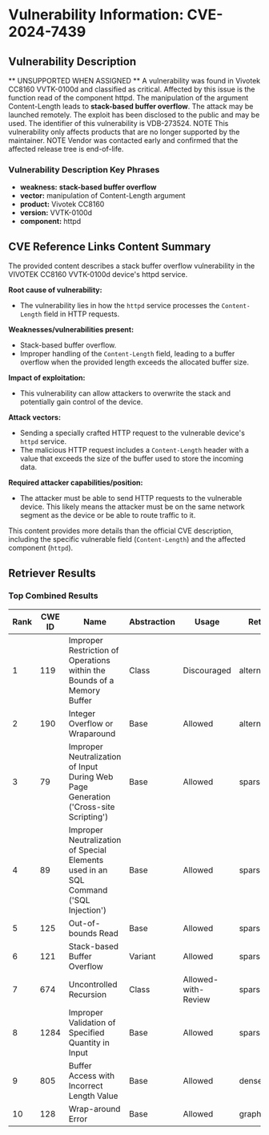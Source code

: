 # Vulnerability Information: CVE-2024-7439

## Vulnerability Description
** UNSUPPORTED WHEN ASSIGNED ** A vulnerability was found in Vivotek CC8160 VVTK-0100d and classified as critical. Affected by this issue is the function read of the component httpd. The manipulation of the argument Content-Length leads to **stack-based buffer overflow**. The attack may be launched remotely. The exploit has been disclosed to the public and may be used. The identifier of this vulnerability is VDB-273524. NOTE This vulnerability only affects products that are no longer supported by the maintainer. NOTE Vendor was contacted early and confirmed that the affected release tree is end-of-life.

### Vulnerability Description Key Phrases
- **weakness:** **stack-based buffer overflow**
- **vector:** manipulation of Content-Length argument
- **product:** Vivotek CC8160
- **version:** VVTK-0100d
- **component:** httpd

## CVE Reference Links Content Summary
The provided content describes a stack buffer overflow vulnerability in the VIVOTEK CC8160 VVTK-0100d device's httpd service.

**Root cause of vulnerability:**
- The vulnerability lies in how the `httpd` service processes the `Content-Length` field in HTTP requests.

**Weaknesses/vulnerabilities present:**
- Stack-based buffer overflow.
- Improper handling of the `Content-Length` field, leading to a buffer overflow when the provided length exceeds the allocated buffer size.

**Impact of exploitation:**
- This vulnerability can allow attackers to overwrite the stack and potentially gain control of the device.

**Attack vectors:**
- Sending a specially crafted HTTP request to the vulnerable device's `httpd` service.
- The malicious HTTP request includes a `Content-Length` header with a value that exceeds the size of the buffer used to store the incoming data.

**Required attacker capabilities/position:**
- The attacker must be able to send HTTP requests to the vulnerable device. This likely means the attacker must be on the same network segment as the device or be able to route traffic to it.

This content provides more details than the official CVE description, including the specific vulnerable field (`Content-Length`) and the affected component (`httpd`).

## Retriever Results

### Top Combined Results

| Rank | CWE ID | Name | Abstraction | Usage  | Retrievers | Individual Scores |
|------|--------|------|-------------|-------|------------|-------------------|
| 1 | 119 | Improper Restriction of Operations within the Bounds of a Memory Buffer | Class | Discouraged | alternate_terms | 0.800 |
| 2 | 190 | Integer Overflow or Wraparound | Base | Allowed | alternate_terms | 0.800 |
| 3 | 79 | Improper Neutralization of Input During Web Page Generation ('Cross-site Scripting') | Base | Allowed | sparse | 0.604 |
| 4 | 89 | Improper Neutralization of Special Elements used in an SQL Command ('SQL Injection') | Base | Allowed | sparse | 0.585 |
| 5 | 125 | Out-of-bounds Read | Base | Allowed | sparse | 0.585 |
| 6 | 121 | Stack-based Buffer Overflow | Variant | Allowed | sparse | 0.560 |
| 7 | 674 | Uncontrolled Recursion | Class | Allowed-with-Review | sparse | 0.551 |
| 8 | 1284 | Improper Validation of Specified Quantity in Input | Base | Allowed | sparse | 0.537 |
| 9 | 805 | Buffer Access with Incorrect Length Value | Base | Allowed | dense | 0.641 |
| 10 | 128 | Wrap-around Error | Base | Allowed | graph | 0.003 |

